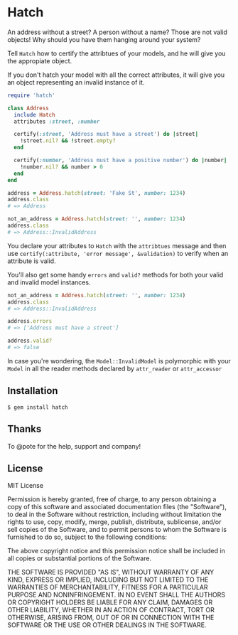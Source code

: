 Hatch
=====

An address without a street? A person without a name? Those are not valid objects!
Why should you have them hanging around your system?

Tell ```Hatch``` how to certify the attribtues of your models, and he will give you
the appropiate object.

If you don't hatch your model with all the correct attributes, it will give you
an object representing an invalid instance of it.

```ruby
require 'hatch'

class Address
  include Hatch
  attributes :street, :number

  certify(:street, 'Address must have a street') do |street|
    !street.nil? && !street.empty?
  end

  certify(:number, 'Address must have a positive number') do |number|
    !number.nil? && number > 0
  end
end

address = Address.hatch(street: 'Fake St', number: 1234)
address.class
# => Address

not_an_address = Address.hatch(street: '', number: 1234)
address.class
# => Address::InvalidAddress
```

You declare your attributes to ```Hatch``` with the ```attribtues``` message and
then use ```certify(:attribute, 'error message', &validation)``` to verify when an
attribute is valid.

You'll also get some handy ```errors``` and ```valid?``` methods for both your valid
and invalid model instances.

```ruby
not_an_address = Address.hatch(street: '', number: 1234)
address.class
# => Address::InvalidAddress

address.errors
# => ['Address must have a street']

address.valid?
# => false
```

In case you're wondering, the ```Model::InvalidModel``` is polymorphic with your
```Model``` in all the reader methods declared by ```attr_reader``` or ```attr_accessor```

Installation
------------

    $ gem install hatch

Thanks
------

To @pote for the help, support and company!

License
-------

MIT License

Permission is hereby granted, free of charge, to any person obtaining
a copy of this software and associated documentation files (the
"Software"), to deal in the Software without restriction, including
without limitation the rights to use, copy, modify, merge, publish,
distribute, sublicense, and/or sell copies of the Software, and to
permit persons to whom the Software is furnished to do so, subject to
the following conditions:

The above copyright notice and this permission notice shall be
included in all copies or substantial portions of the Software.

THE SOFTWARE IS PROVIDED "AS IS", WITHOUT WARRANTY OF ANY KIND,
EXPRESS OR IMPLIED, INCLUDING BUT NOT LIMITED TO THE WARRANTIES OF
MERCHANTABILITY, FITNESS FOR A PARTICULAR PURPOSE AND
NONINFRINGEMENT. IN NO EVENT SHALL THE AUTHORS OR COPYRIGHT HOLDERS BE
LIABLE FOR ANY CLAIM, DAMAGES OR OTHER LIABILITY, WHETHER IN AN ACTION
OF CONTRACT, TORT OR OTHERWISE, ARISING FROM, OUT OF OR IN CONNECTION
WITH THE SOFTWARE OR THE USE OR OTHER DEALINGS IN THE SOFTWARE.

